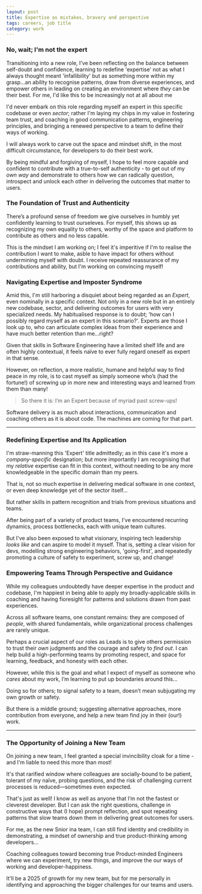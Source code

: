 ```yaml
---
layout: post
title: Expertise as mistakes, bravery and perspective
tags: careers, job title
category: work
---
```


<!-- summary -->

### No, wait; I'm not the expert

Transitioning into a new role, I’ve been reflecting on the balance between self-doubt and confidence, learning to redefine 'expertise' not as what I always thought meant 'infallibility' but as something more within my grasp...an ability to recognise patterns, draw from diverse experiences, and empower others in leading on creating an environment where _they_ can be their best. For me, I'd like this to be increasingly not at all about me

I'd never embark on this role regarding myself an expert in this specific codebase or even _sector_; rather I'm laying my chips in my value in fostering team trust, and coaching in good communication patterns, engineering principles, and bringing a renewed perspective to a team to define their ways of working.

I will always work to carve out the space and mindset shift, in the most difficult circumstance, for developers to do their best work.

By being mindful and forgiving of myself, I hope to feel more capable and confident to contribute with a true-to-self authenticity - to get out of my _own way_ and demonstrate to others how we can radically question, introspect and unlock each other in delivering the outcomes that matter to users.

<!-- summary -->

### The Foundation of Trust and Authenticity

There’s a profound sense of freedom we give ourselves in humbly yet confidently learning to trust ourseleves. For myself, this shows up as recognizing my own equality to others, worthy of the space and platform to contribute as others and no less capable.

This is the mindset I am working on; I feel it's imperitive if I'm to realise the contribution I want to make, asble to have impact for others without undermining myself with doubt. I receive repeated reassurance of my contributions and ability, but I'm working on convincing myself!

### Navigating Expertise and Imposter Syndrome

Amid this, I'm still harboring a disquiet about being regarded as an _Expert_, even nominally in a specific context. Not only in a new role but in an entirely new codebase, sector, and delivering outcomes for users with very specialized needs. My habitualised response is to doubt; 'how can I possibly regard myself as an expert in this scenario?'. Experts are those I look up to, who can articulate complex ideas from their experience and have much better retention than me...right?

Given that skills in Software Engineering have a limited shelf life and are often highly contextual, it feels naïve to ever fully regard oneself as expert in that sense.

However, on reflection, a more realistic, humane and helpful way to find peace in my role, is to cast myself as simply someone who’s (had the fortune!) of screwing up in more new and interesting ways and learned from them than many!

> So there it is: I’m an Expert because of myriad past screw-ups!

Software delivery is as much about interactions, communication and coaching others as it is about code. The machines are coming for that part.

---

### Redefining Expertise and Its Application

I'm straw-manning this 'Expert' title admittedly; as in this case it's more a _company-specific_ designation; but more importantly I am recognising that my _relative_ expertise can fit in this context, without needing to be any more knowledgeable in the specific domain than my peers.

That is, not so much expertise in delivering medical software in one context, or even deep knowledge yet of the sector itself...

But rather skills in pattern recognition and trials from previous situations and teams.

After being part of a variety of product teams, I've encountered recurring dynamics, process bottlenecks, each with unique team cultures.

But I've also been exposed to what visionary, inspiring tech leadership _looks like_ and can aspire to model it myself. That is, setting a clear vision for devs, modelling strong engineering behaviors, 'going-first', and repeatedly promoting a culture of safety to experiment, screw up, and change!

### Empowering Teams Through Perspective and Guidance

While my colleagues undoubtedly have deeper expertise in the product and codebase, I'm happiest in being able to apply my broadly-applicable skills in coaching and having fioresight for patterns and solutions drawn from past experiences.

Across all software teams, one constant remains: they are composed of _people_, with shared fundamentals, while organizational process challenges are rarely unique.

Perhaps a crucial aspect of our roles as Leads is to give others permission to trust their _own_ judgments and the courage and safety to _find out_. I can help build a high-performing teams by promoting respect, and space for learning, feedback, and honesty with each other.

However, while this is the goal and what I expect of myself as someone who _cares_ about my work, I’m learning to put up boundaries around this...

Doing so for others; to signal safety to a team, doesn’t mean subjugating my own growth or safety.

But there is a middle ground; suggesting alternative approaches, more contribution from everyone, and help a new team find joy in their (our!) work.

---

### The Opportunity of Joining a New Team

On joining a new team, I feel granted a special invincibility cloak for a time - and I'm liable to need this more than most!

It's that rarified window where colleagues are socially-bound to be patient, tolerant of my naïve, probing questions, and the risk of challenging current processes is reduced—sometimes even expected.

That's just as well! I know as well as anyone that I’m not the fastest or cleverest developer. But I can ask the right questions, challenge in constructive ways that (I hope) prompt reflection, and spot repeating patterns that slow teams down them in delivering great outcomes for users.

For me, as the new Snior ina team, I can still find identity and credibility in demonstrating, a mindset of ownership and true product-thinking among developers...

Coaching colleagues toward becoming true Product-minded Engineers where we can experiment, try new things, and improve the our ways of working and developer-happiness.

It'll be a 2025 of growth for my new team, but for me personally in identifying and approaching the bigger challenges for our teams and users.
